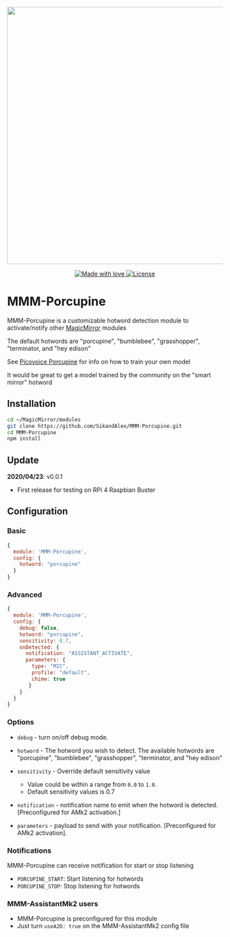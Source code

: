 <p align="center">
  <img src="https://lh3.googleusercontent.com/j-ZoFrLkHjVTbRnj0kXW9FRQz8wLA5xf2LJasXL35na2_KaZjyr-HcdDWLhXysFfTYaNWKCCdEiV4He0e-aaFrl-O1rqANNmp-7hyuDl3uKL7zcJZaiIkdTAWcXmg5HwTtNMiOHVGyE=w2400" width="600" />
</p>

<p align="center">
  <a href="#">
    <img src="https://img.shields.io/badge/made%20with-love-E760A4.svg" alt="Made with love">
  </a>
  <a href="https://opensource.org/licenses/MIT" target="_blank">
    <img src="https://img.shields.io/badge/License-MIT-blue.svg" alt="License">
  </a>
</p>

# MMM-Porcupine

MMM-Porcupine is a customizable hotword detection module to activate/notify other [MagicMirror](https://github.com/MichMich/MagicMirror) modules

The default hotwords are "porcupine", "bumblebee", "grasshopper", "terminator, and "hey edison"

See [Picovoice Porcupine](https://github.com/Picovoice/porcupine) for info on how to train your own model

It would be great to get a model trained by the community on the "smart mirror" hotword 

## Installation 
```sh
cd ~/MagicMirror/modules
git clone https://github.com/SikandAlex/MMM-Porcupine.git
cd MMM-Porcupine
npm install
```

## Update
**2020/04/23**: v0.0.1
  * First release for testing on RPi 4 Raspbian Buster

## Configuration
### Basic
```js
{
  module: 'MMM-Porcupine',
  config: {
    hotword: "porcupine"
  }
}
```

### Advanced

```js
{
  module: 'MMM-Porcupine',
  config: {
    debug: false,
    hotword: "porcupine",
    sensitivity: 0.7,
    onDetected: {
      notification: "ASSISTANT_ACTIVATE",
      parameters: {
        type: "MIC",
        profile: "default",
        chime: true
       }
    }
  }
}
```

### Options

- `debug` - turn on/off debug mode.

- `hotword` - The hotword you wish to detect. The available hotwords are "porcupine", "bumblebee", "grasshopper", "terminator, and "hey edison"

- `sensitivity` - Override default sensitivity value 
    * Value could be within a range from `0.0` to `1.0`.
    * Default sensitivity values is 0.7

- `notification` - notification name to emit when the hotword is detected. [Preconfigured for AMk2 activation.]

- `parameters` - payload to send with your notification. [Preconfigured for AMk2 activation].

 ### Notifications
 MMM-Porcupine can receive notification for start or stop listening
  * `PORCUPINE_START`: Start listening for hotwords
  * `PORCUPINE_STOP`: Stop listening for hotwords
  
 ### MMM-AssistantMk2 users
  * MMM-Porcupine is preconfigured for this module
  * Just turn `useA2D: true` on the MMM-AssistantMk2 config file
